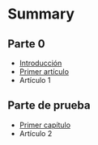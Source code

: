 # Summary

## Parte 0

* [Introducción](README.md)
* [Primer artículo](primer-articulo.md)
* Artículo 1

## Parte de prueba

* [Primer capítulo](chapter1.md)
* Artículo 2

